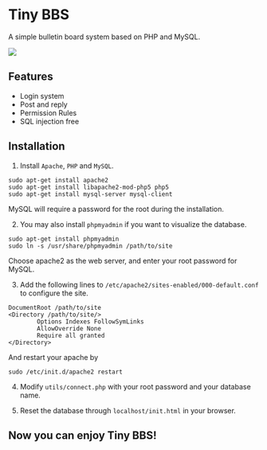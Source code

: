 # Tiny BBS

A simple bulletin board system based on PHP and MySQL.

![](https://github.com/KiddoZhu/Tiny-BBS/blob/master/pic/cover.png)

## Features
- Login system
- Post and reply
- Permission Rules
- SQL injection free


## Installation

1. Install `Apache`, `PHP` and `MySQL`.
```
sudo apt-get install apache2
sudo apt-get install libapache2-mod-php5 php5
sudo apt-get install mysql-server mysql-client
```
MySQL will require a password for the root during the installation.

2. You may also install `phpmyadmin` if you want to visualize the database.
```
sudo apt-get install phpmyadmin
sudo ln -s /usr/share/phpmyadmin /path/to/site
```
Choose apache2 as the web server, and enter your root password for MySQL.

3. Add the following lines to `/etc/apache2/sites-enabled/000-default.conf` to configure the site.
```
DocumentRoot /path/to/site
<Directory /path/to/site/>
        Options Indexes FollowSymLinks
        AllowOverride None
        Require all granted
</Directory>
```
And restart your apache by
```
sudo /etc/init.d/apache2 restart
```

4. Modify `utils/connect.php` with your root password and your database name.

5. Reset the database through `localhost/init.html` in your browser.

## Now you can enjoy Tiny BBS!